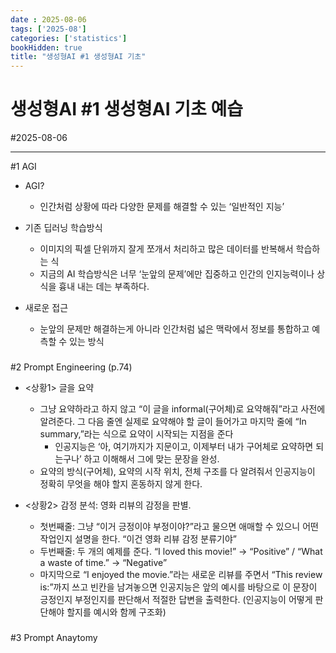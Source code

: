 ```yaml
---
date : 2025-08-06
tags: ['2025-08']
categories: ['statistics']
bookHidden: true
title: "생성형AI #1 생성형AI 기초"
---
```


# 생성형AI #1 생성형AI 기초 예습

#2025-08-06

---

#1 AGI

- AGI?
  - 인간처럼 상황에 따라 다양한 문제를 해결할 수 있는 ‘일반적인 지능’ 

- 기존 딥러닝 학습방식 
  - 이미지의 픽셀 단위까지 잘게 쪼개서 처리하고 많은 데이터를 반복해서 학습하는 식
  - 지금의 AI 학습방식은 너무 ‘눈앞의 문제’에만 집중하고 인간의 인지능력이나 상식을 흉내 내는 데는 부족하다.

- 새로운 접근
  - 눈앞의 문제만 해결하는게 아니라 인간처럼 넓은 맥락에서 정보를 통합하고 예측할 수 있는 방식

###

#2 Prompt Engineering (p.74)

- <상황1> 글을 요약
  - 그냥 요약하라고 하지 않고 “이 글을 informal(구어체)로 요약해줘”라고 사전에 알려준다. 그 다음 줄엔 실제로 요약해야 할 글이 들어가고 마지막 줄에 “In summary,”라는 식으로 요약이 시작되는 지점을 준다 
    - 인공지능은 ‘아, 여기까지가 지문이고, 이제부터 내가 구어체로 요약하면 되는구나’ 하고 이해해서 그에 맞는 문장을 완성. 
  - 요약의 방식(구어체), 요약의 시작 위치, 전체 구조를 다 알려줘서 인공지능이 정확히 무엇을 해야 할지 혼동하지 않게 한다.

- <상황2> 감정 분석: 영화 리뷰의 감정을 판별. 
  - 첫번째줄: 그냥 “이거 긍정이야 부정이야?”라고 물으면 애매할 수 있으니 어떤 작업인지 설명을 한다. “이건 영화 리뷰 감정 분류기야”
  - 두번째줄: 두 개의 예제를 준다. “I loved this movie!” -> “Positive” / “What a waste of time.” -> “Negative”
  - 마지막으로 “I enjoyed the movie.”라는 새로운 리뷰를 주면서 “This review is:”까지 쓰고 빈칸을 남겨놓으면 인공지능은 앞의 예시를 바탕으로 이 문장이 긍정인지 부정인지를 판단해서 적절한 답변을 출력한다. (인공지능이 어떻게 판단해야 할지를 예시와 함께 구조화)

###

#3 Prompt Anaytomy

